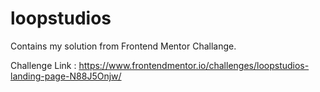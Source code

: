 # loopstudios

Contains my solution from Frontend Mentor Challange.

Challenge Link : https://www.frontendmentor.io/challenges/loopstudios-landing-page-N88J5Onjw/
